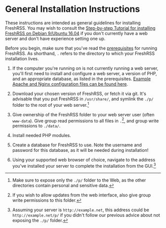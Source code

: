 # General Installation Instructions

These instructions are intended as general guidelines for installing FreshRSS. You may wish to consult the [Step-by-step Tutorial for installing FreshRSS on Debian 9/Ubuntu 16.04](06_LinuxInstall.md) if you don't currently have a web server and don't have experience setting one up.

Before you begin, make sure that you've read the [prerequisites](02_Prerequisites.md) for running FreshRSS. As shorthand, `.` refers to the directory to which your FreshRSS installation lives.

1. If the computer you're running on is not currently running a web server, you'll first need to install and configure a web server, a version of PHP, and an appropriate database, as listed in the prerequisites. [Example Apache and Nginx configuration files can be found here](10_ServerConfig.md).

2. Download your chosen version of FreshRSS, or fetch it via git. It's advisable that you put FreshRSS in `/usr/share/`, and symlink the `./p/` folder to the root of your web server.[^1]

3. Give ownership of the FreshRSS folder to your web server user (often `www-data`). Give group read permissions to all files in `.`[^2], and group write permissions to `./data/`.

4. Install needed PHP modules.

5. Create a database for FreshRSS to use. Note the username and password for this database, as it will be needed during installation!

6. Using your supported web browser of choice, navigate to the address you've installed your server to complete the installation from the GUI.[^3]

[^1]: Make sure to expose only the `./p/` folder to the Web, as the other directories contain personal and sensitive data.

[^2]: If you wish to allow updates from the web interface, also give group write permissions to this folder.

[^3]: Assuming your server is `http://example.net`, this address could be `http://example.net/p/` if you didn't follow our previous advice about not exposing the `./p/` folder.
